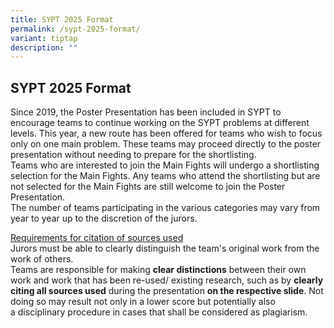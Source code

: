 ```yaml
---
title: SYPT 2025 Format
permalink: /sypt-2025-format/
variant: tiptap
description: ""
---
```

<h2>SYPT 2025 Format</h2>
<p>Since 2019, the Poster Presentation has been included in SYPT to encourage
teams to continue working on the SYPT problems at different levels. This
year, a new route has been offered for teams who wish to focus only on
one main problem. These teams may proceed directly to the poster presentation
without needing to prepare for the shortlisting.
<br>Teams who are interested to join the Main Fights will undergo a shortlisting
selection for the Main Fights. Any teams who attend the shortlisting but
are not selected for the Main Fights are still welcome to join the Poster
Presentation.
<br>The number of teams participating in the various categories may vary from
year to year up to the discretion of the jurors.&nbsp;</p>
<p><u>Requirements for citation of sources used</u>
<br>Jurors must be able to clearly distinguish the team's original work&nbsp;from
the work of others.
<br>Teams are responsible for making <strong>clear&nbsp;distinctions</strong>&nbsp;between
their&nbsp;own work and work that has been re-used/ existing research,
such as by&nbsp;<strong>clearly citing&nbsp;all&nbsp;sources&nbsp;used</strong> during
the presentation <strong>on the respective&nbsp;slide</strong>. Not doing
so&nbsp;may result not only in a lower score but potentially also a&nbsp;disciplinary
procedure in cases that shall be considered as plagiarism.</p>
<p></p>